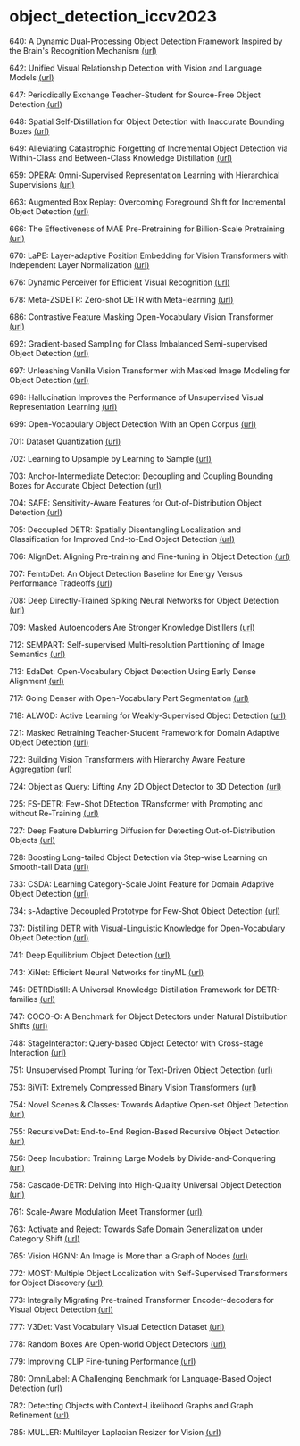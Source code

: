# object_detection_iccv2023

640: A Dynamic Dual-Processing Object Detection Framework Inspired by the Brain's Recognition Mechanism [(](https://openaccess.thecvf.com/content/ICCV2023/html/Zhang_A_Dynamic_Dual-Processing_Object_Detection_Framework_Inspired_by_the_Brains_ICCV_2023_paper.html)[url](https://openaccess.thecvf.com/content/ICCV2023/html/Zhang_A_Dynamic_Dual-Processing_Object_Detection_Framework_Inspired_by_the_Brains_ICCV_2023_paper.html)[)](https://openaccess.thecvf.com/content/ICCV2023/html/Zhang_A_Dynamic_Dual-Processing_Object_Detection_Framework_Inspired_by_the_Brains_ICCV_2023_paper.html)

642: Unified Visual Relationship Detection with Vision and Language Models [(](https://openaccess.thecvf.com/content/ICCV2023/html/Zhao_Unified_Visual_Relationship_Detection_with_Vision_and_Language_Models_ICCV_2023_paper.html)[url](https://openaccess.thecvf.com/content/ICCV2023/html/Zhao_Unified_Visual_Relationship_Detection_with_Vision_and_Language_Models_ICCV_2023_paper.html)[)](https://openaccess.thecvf.com/content/ICCV2023/html/Zhao_Unified_Visual_Relationship_Detection_with_Vision_and_Language_Models_ICCV_2023_paper.html)

647: Periodically Exchange Teacher-Student for Source-Free Object Detection [(](https://openaccess.thecvf.com/content/ICCV2023/html/Liu_Periodically_Exchange_Teacher-Student_for_Source-Free_Object_Detection_ICCV_2023_paper.html)[url](https://openaccess.thecvf.com/content/ICCV2023/html/Liu_Periodically_Exchange_Teacher-Student_for_Source-Free_Object_Detection_ICCV_2023_paper.html)[)](https://openaccess.thecvf.com/content/ICCV2023/html/Liu_Periodically_Exchange_Teacher-Student_for_Source-Free_Object_Detection_ICCV_2023_paper.html)

648: Spatial Self-Distillation for Object Detection with Inaccurate Bounding Boxes [(](https://openaccess.thecvf.com/content/ICCV2023/html/Wu_Spatial_Self-Distillation_for_Object_Detection_with_Inaccurate_Bounding_Boxes_ICCV_2023_paper.html)[url](https://openaccess.thecvf.com/content/ICCV2023/html/Wu_Spatial_Self-Distillation_for_Object_Detection_with_Inaccurate_Bounding_Boxes_ICCV_2023_paper.html)[)](https://openaccess.thecvf.com/content/ICCV2023/html/Wu_Spatial_Self-Distillation_for_Object_Detection_with_Inaccurate_Bounding_Boxes_ICCV_2023_paper.html)

649: Alleviating Catastrophic Forgetting of Incremental Object Detection via Within-Class and Between-Class Knowledge Distillation [(](https://openaccess.thecvf.com/content/ICCV2023/html/Kang_Alleviating_Catastrophic_Forgetting_of_Incremental_Object_Detection_via_Within-Class_and_ICCV_2023_paper.html)[url](https://openaccess.thecvf.com/content/ICCV2023/html/Kang_Alleviating_Catastrophic_Forgetting_of_Incremental_Object_Detection_via_Within-Class_and_ICCV_2023_paper.html)[)](https://openaccess.thecvf.com/content/ICCV2023/html/Kang_Alleviating_Catastrophic_Forgetting_of_Incremental_Object_Detection_via_Within-Class_and_ICCV_2023_paper.html)

659: OPERA: Omni-Supervised Representation Learning with Hierarchical Supervisions [(](https://openaccess.thecvf.com/content/ICCV2023/html/Wang_OPERA_Omni-Supervised_Representation_Learning_with_Hierarchical_Supervisions_ICCV_2023_paper.html)[url](https://openaccess.thecvf.com/content/ICCV2023/html/Wang_OPERA_Omni-Supervised_Representation_Learning_with_Hierarchical_Supervisions_ICCV_2023_paper.html)[)](https://openaccess.thecvf.com/content/ICCV2023/html/Wang_OPERA_Omni-Supervised_Representation_Learning_with_Hierarchical_Supervisions_ICCV_2023_paper.html)

663: Augmented Box Replay: Overcoming Foreground Shift for Incremental Object Detection [(](https://openaccess.thecvf.com/content/ICCV2023/html/Liu_Augmented_Box_Replay_Overcoming_Foreground_Shift_for_Incremental_Object_Detection_ICCV_2023_paper.html)[url](https://openaccess.thecvf.com/content/ICCV2023/html/Liu_Augmented_Box_Replay_Overcoming_Foreground_Shift_for_Incremental_Object_Detection_ICCV_2023_paper.html)[)](https://openaccess.thecvf.com/content/ICCV2023/html/Liu_Augmented_Box_Replay_Overcoming_Foreground_Shift_for_Incremental_Object_Detection_ICCV_2023_paper.html)

666: The Effectiveness of MAE Pre-Pretraining for Billion-Scale Pretraining [(](https://openaccess.thecvf.com/content/ICCV2023/html/Singh_The_Effectiveness_of_MAE_Pre-Pretraining_for_Billion-Scale_Pretraining_ICCV_2023_paper.html)[url](https://openaccess.thecvf.com/content/ICCV2023/html/Singh_The_Effectiveness_of_MAE_Pre-Pretraining_for_Billion-Scale_Pretraining_ICCV_2023_paper.html)[)](https://openaccess.thecvf.com/content/ICCV2023/html/Singh_The_Effectiveness_of_MAE_Pre-Pretraining_for_Billion-Scale_Pretraining_ICCV_2023_paper.html)

670: LaPE: Layer-adaptive Position Embedding for Vision Transformers with Independent Layer Normalization [(](https://openaccess.thecvf.com/content/ICCV2023/html/Yu_LaPE_Layer-adaptive_Position_Embedding_for_Vision_Transformers_with_Independent_Layer_ICCV_2023_paper.html)[url](https://openaccess.thecvf.com/content/ICCV2023/html/Yu_LaPE_Layer-adaptive_Position_Embedding_for_Vision_Transformers_with_Independent_Layer_ICCV_2023_paper.html)[)](https://openaccess.thecvf.com/content/ICCV2023/html/Yu_LaPE_Layer-adaptive_Position_Embedding_for_Vision_Transformers_with_Independent_Layer_ICCV_2023_paper.html)

676: Dynamic Perceiver for Efficient Visual Recognition [(](https://openaccess.thecvf.com/content/ICCV2023/html/Han_Dynamic_Perceiver_for_Efficient_Visual_Recognition_ICCV_2023_paper.html)[url](https://openaccess.thecvf.com/content/ICCV2023/html/Han_Dynamic_Perceiver_for_Efficient_Visual_Recognition_ICCV_2023_paper.html)[)](https://openaccess.thecvf.com/content/ICCV2023/html/Han_Dynamic_Perceiver_for_Efficient_Visual_Recognition_ICCV_2023_paper.html)

678: Meta-ZSDETR: Zero-shot DETR with Meta-learning [(](https://openaccess.thecvf.com/content/ICCV2023/html/Zhang_Meta-ZSDETR_Zero-shot_DETR_with_Meta-learning_ICCV_2023_paper.html)[url](https://openaccess.thecvf.com/content/ICCV2023/html/Zhang_Meta-ZSDETR_Zero-shot_DETR_with_Meta-learning_ICCV_2023_paper.html)[)](https://openaccess.thecvf.com/content/ICCV2023/html/Zhang_Meta-ZSDETR_Zero-shot_DETR_with_Meta-learning_ICCV_2023_paper.html)

686: Contrastive Feature Masking Open-Vocabulary Vision Transformer [(](https://openaccess.thecvf.com/content/ICCV2023/html/Kim_Contrastive_Feature_Masking_Open-Vocabulary_Vision_Transformer_ICCV_2023_paper.html)[url](https://openaccess.thecvf.com/content/ICCV2023/html/Kim_Contrastive_Feature_Masking_Open-Vocabulary_Vision_Transformer_ICCV_2023_paper.html)[)](https://openaccess.thecvf.com/content/ICCV2023/html/Kim_Contrastive_Feature_Masking_Open-Vocabulary_Vision_Transformer_ICCV_2023_paper.html)

692: Gradient-based Sampling for Class Imbalanced Semi-supervised Object Detection [(](https://openaccess.thecvf.com/content/ICCV2023/html/Li_Gradient-based_Sampling_for_Class_Imbalanced_Semi-supervised_Object_Detection_ICCV_2023_paper.html)[url](https://openaccess.thecvf.com/content/ICCV2023/html/Li_Gradient-based_Sampling_for_Class_Imbalanced_Semi-supervised_Object_Detection_ICCV_2023_paper.html)[)](https://openaccess.thecvf.com/content/ICCV2023/html/Li_Gradient-based_Sampling_for_Class_Imbalanced_Semi-supervised_Object_Detection_ICCV_2023_paper.html)

697: Unleashing Vanilla Vision Transformer with Masked Image Modeling for Object Detection [(](https://openaccess.thecvf.com/content/ICCV2023/html/Fang_Unleashing_Vanilla_Vision_Transformer_with_Masked_Image_Modeling_for_Object_ICCV_2023_paper.html)[url](https://openaccess.thecvf.com/content/ICCV2023/html/Fang_Unleashing_Vanilla_Vision_Transformer_with_Masked_Image_Modeling_for_Object_ICCV_2023_paper.html)[)](https://openaccess.thecvf.com/content/ICCV2023/html/Fang_Unleashing_Vanilla_Vision_Transformer_with_Masked_Image_Modeling_for_Object_ICCV_2023_paper.html)

698: Hallucination Improves the Performance of Unsupervised Visual Representation Learning [(](https://openaccess.thecvf.com/content/ICCV2023/html/Wu_Hallucination_Improves_the_Performance_of_Unsupervised_Visual_Representation_Learning_ICCV_2023_paper.html)[url](https://openaccess.thecvf.com/content/ICCV2023/html/Wu_Hallucination_Improves_the_Performance_of_Unsupervised_Visual_Representation_Learning_ICCV_2023_paper.html)[)](https://openaccess.thecvf.com/content/ICCV2023/html/Wu_Hallucination_Improves_the_Performance_of_Unsupervised_Visual_Representation_Learning_ICCV_2023_paper.html)

699: Open-Vocabulary Object Detection With an Open Corpus [(](https://openaccess.thecvf.com/content/ICCV2023/html/Wang_Open-Vocabulary_Object_Detection_With_an_Open_Corpus_ICCV_2023_paper.html)[url](https://openaccess.thecvf.com/content/ICCV2023/html/Wang_Open-Vocabulary_Object_Detection_With_an_Open_Corpus_ICCV_2023_paper.html)[)](https://openaccess.thecvf.com/content/ICCV2023/html/Wang_Open-Vocabulary_Object_Detection_With_an_Open_Corpus_ICCV_2023_paper.html)

701: Dataset Quantization [(](https://openaccess.thecvf.com/content/ICCV2023/html/Zhou_Dataset_Quantization_ICCV_2023_paper.html)[url](https://openaccess.thecvf.com/content/ICCV2023/html/Zhou_Dataset_Quantization_ICCV_2023_paper.html)[)](https://openaccess.thecvf.com/content/ICCV2023/html/Zhou_Dataset_Quantization_ICCV_2023_paper.html)

702: Learning to Upsample by Learning to Sample [(](https://openaccess.thecvf.com/content/ICCV2023/html/Liu_Learning_to_Upsample_by_Learning_to_Sample_ICCV_2023_paper.html)[url](https://openaccess.thecvf.com/content/ICCV2023/html/Liu_Learning_to_Upsample_by_Learning_to_Sample_ICCV_2023_paper.html)[)](https://openaccess.thecvf.com/content/ICCV2023/html/Liu_Learning_to_Upsample_by_Learning_to_Sample_ICCV_2023_paper.html)

703: Anchor-Intermediate Detector: Decoupling and Coupling Bounding Boxes for Accurate Object Detection [(](https://openaccess.thecvf.com/content/ICCV2023/html/Lv_Anchor-Intermediate_Detector_Decoupling_and_Coupling_Bounding_Boxes_for_Accurate_Object_ICCV_2023_paper.html)[url](https://openaccess.thecvf.com/content/ICCV2023/html/Lv_Anchor-Intermediate_Detector_Decoupling_and_Coupling_Bounding_Boxes_for_Accurate_Object_ICCV_2023_paper.html)[)](https://openaccess.thecvf.com/content/ICCV2023/html/Lv_Anchor-Intermediate_Detector_Decoupling_and_Coupling_Bounding_Boxes_for_Accurate_Object_ICCV_2023_paper.html)

704: SAFE: Sensitivity-Aware Features for Out-of-Distribution Object Detection [(](https://openaccess.thecvf.com/content/ICCV2023/html/Wilson_SAFE_Sensitivity-Aware_Features_for_Out-of-Distribution_Object_Detection_ICCV_2023_paper.html)[url](https://openaccess.thecvf.com/content/ICCV2023/html/Wilson_SAFE_Sensitivity-Aware_Features_for_Out-of-Distribution_Object_Detection_ICCV_2023_paper.html)[)](https://openaccess.thecvf.com/content/ICCV2023/html/Wilson_SAFE_Sensitivity-Aware_Features_for_Out-of-Distribution_Object_Detection_ICCV_2023_paper.html)

705: Decoupled DETR: Spatially Disentangling Localization and Classification for Improved End-to-End Object Detection [(](https://openaccess.thecvf.com/content/ICCV2023/html/Zhang_Decoupled_DETR_Spatially_Disentangling_Localization_and_Classification_for_Improved_End-to-End_ICCV_2023_paper.html)[url](https://openaccess.thecvf.com/content/ICCV2023/html/Zhang_Decoupled_DETR_Spatially_Disentangling_Localization_and_Classification_for_Improved_End-to-End_ICCV_2023_paper.html)[)](https://openaccess.thecvf.com/content/ICCV2023/html/Zhang_Decoupled_DETR_Spatially_Disentangling_Localization_and_Classification_for_Improved_End-to-End_ICCV_2023_paper.html)

706: AlignDet: Aligning Pre-training and Fine-tuning in Object Detection [(](https://openaccess.thecvf.com/content/ICCV2023/html/Li_AlignDet_Aligning_Pre-training_and_Fine-tuning_in_Object_Detection_ICCV_2023_paper.html)[url](https://openaccess.thecvf.com/content/ICCV2023/html/Li_AlignDet_Aligning_Pre-training_and_Fine-tuning_in_Object_Detection_ICCV_2023_paper.html)[)](https://openaccess.thecvf.com/content/ICCV2023/html/Li_AlignDet_Aligning_Pre-training_and_Fine-tuning_in_Object_Detection_ICCV_2023_paper.html)

707: FemtoDet: An Object Detection Baseline for Energy Versus Performance Tradeoffs [(](https://openaccess.thecvf.com/content/ICCV2023/html/Tu_FemtoDet_An_Object_Detection_Baseline_for_Energy_Versus_Performance_Tradeoffs_ICCV_2023_paper.html)[url](https://openaccess.thecvf.com/content/ICCV2023/html/Tu_FemtoDet_An_Object_Detection_Baseline_for_Energy_Versus_Performance_Tradeoffs_ICCV_2023_paper.html)[)](https://openaccess.thecvf.com/content/ICCV2023/html/Tu_FemtoDet_An_Object_Detection_Baseline_for_Energy_Versus_Performance_Tradeoffs_ICCV_2023_paper.html)

708: Deep Directly-Trained Spiking Neural Networks for Object Detection [(](https://openaccess.thecvf.com/content/ICCV2023/html/Su_Deep_Directly-Trained_Spiking_Neural_Networks_for_Object_Detection_ICCV_2023_paper.html)[url](https://openaccess.thecvf.com/content/ICCV2023/html/Su_Deep_Directly-Trained_Spiking_Neural_Networks_for_Object_Detection_ICCV_2023_paper.html)[)](https://openaccess.thecvf.com/content/ICCV2023/html/Su_Deep_Directly-Trained_Spiking_Neural_Networks_for_Object_Detection_ICCV_2023_paper.html)

709: Masked Autoencoders Are Stronger Knowledge Distillers [(](https://openaccess.thecvf.com/content/ICCV2023/html/Lao_Masked_Autoencoders_Are_Stronger_Knowledge_Distillers_ICCV_2023_paper.html)[url](https://openaccess.thecvf.com/content/ICCV2023/html/Lao_Masked_Autoencoders_Are_Stronger_Knowledge_Distillers_ICCV_2023_paper.html)[)](https://openaccess.thecvf.com/content/ICCV2023/html/Lao_Masked_Autoencoders_Are_Stronger_Knowledge_Distillers_ICCV_2023_paper.html)

712: SEMPART: Self-supervised Multi-resolution Partitioning of Image Semantics [(](https://openaccess.thecvf.com/content/ICCV2023/html/Ravindran_SEMPART_Self-supervised_Multi-resolution_Partitioning_of_Image_Semantics_ICCV_2023_paper.html)[url](https://openaccess.thecvf.com/content/ICCV2023/html/Ravindran_SEMPART_Self-supervised_Multi-resolution_Partitioning_of_Image_Semantics_ICCV_2023_paper.html)[)](https://openaccess.thecvf.com/content/ICCV2023/html/Ravindran_SEMPART_Self-supervised_Multi-resolution_Partitioning_of_Image_Semantics_ICCV_2023_paper.html)

713: EdaDet: Open-Vocabulary Object Detection Using Early Dense Alignment [(](https://openaccess.thecvf.com/content/ICCV2023/html/Shi_EdaDet_Open-Vocabulary_Object_Detection_Using_Early_Dense_Alignment_ICCV_2023_paper.html)[url](https://openaccess.thecvf.com/content/ICCV2023/html/Shi_EdaDet_Open-Vocabulary_Object_Detection_Using_Early_Dense_Alignment_ICCV_2023_paper.html)[)](https://openaccess.thecvf.com/content/ICCV2023/html/Shi_EdaDet_Open-Vocabulary_Object_Detection_Using_Early_Dense_Alignment_ICCV_2023_paper.html)

717: Going Denser with Open-Vocabulary Part Segmentation [(](https://openaccess.thecvf.com/content/ICCV2023/html/Sun_Going_Denser_with_Open-Vocabulary_Part_Segmentation_ICCV_2023_paper.html)[url](https://openaccess.thecvf.com/content/ICCV2023/html/Sun_Going_Denser_with_Open-Vocabulary_Part_Segmentation_ICCV_2023_paper.html)[)](https://openaccess.thecvf.com/content/ICCV2023/html/Sun_Going_Denser_with_Open-Vocabulary_Part_Segmentation_ICCV_2023_paper.html)

718: ALWOD: Active Learning for Weakly-Supervised Object Detection [(](https://openaccess.thecvf.com/content/ICCV2023/html/Wang_ALWOD_Active_Learning_for_Weakly-Supervised_Object_Detection_ICCV_2023_paper.html)[url](https://openaccess.thecvf.com/content/ICCV2023/html/Wang_ALWOD_Active_Learning_for_Weakly-Supervised_Object_Detection_ICCV_2023_paper.html)[)](https://openaccess.thecvf.com/content/ICCV2023/html/Wang_ALWOD_Active_Learning_for_Weakly-Supervised_Object_Detection_ICCV_2023_paper.html)

721: Masked Retraining Teacher-Student Framework for Domain Adaptive Object Detection [(](https://openaccess.thecvf.com/content/ICCV2023/html/Zhao_Masked_Retraining_Teacher-Student_Framework_for_Domain_Adaptive_Object_Detection_ICCV_2023_paper.html)[url](https://openaccess.thecvf.com/content/ICCV2023/html/Zhao_Masked_Retraining_Teacher-Student_Framework_for_Domain_Adaptive_Object_Detection_ICCV_2023_paper.html)[)](https://openaccess.thecvf.com/content/ICCV2023/html/Zhao_Masked_Retraining_Teacher-Student_Framework_for_Domain_Adaptive_Object_Detection_ICCV_2023_paper.html)

722: Building Vision Transformers with Hierarchy Aware Feature Aggregation [(](https://openaccess.thecvf.com/content/ICCV2023/html/Chen_Building_Vision_Transformers_with_Hierarchy_Aware_Feature_Aggregation_ICCV_2023_paper.html)[url](https://openaccess.thecvf.com/content/ICCV2023/html/Chen_Building_Vision_Transformers_with_Hierarchy_Aware_Feature_Aggregation_ICCV_2023_paper.html)[)](https://openaccess.thecvf.com/content/ICCV2023/html/Chen_Building_Vision_Transformers_with_Hierarchy_Aware_Feature_Aggregation_ICCV_2023_paper.html)

724: Object as Query: Lifting Any 2D Object Detector to 3D Detection [(](https://openaccess.thecvf.com/content/ICCV2023/html/Wang_Object_as_Query_Lifting_Any_2D_Object_Detector_to_3D_ICCV_2023_paper.html)[url](https://openaccess.thecvf.com/content/ICCV2023/html/Wang_Object_as_Query_Lifting_Any_2D_Object_Detector_to_3D_ICCV_2023_paper.html)[)](https://openaccess.thecvf.com/content/ICCV2023/html/Wang_Object_as_Query_Lifting_Any_2D_Object_Detector_to_3D_ICCV_2023_paper.html)

725: FS-DETR: Few-Shot DEtection TRansformer with Prompting and without Re-Training [(](https://openaccess.thecvf.com/content/ICCV2023/html/Bulat_FS-DETR_Few-Shot_DEtection_TRansformer_with_Prompting_and_without_Re-Training_ICCV_2023_paper.html)[url](https://openaccess.thecvf.com/content/ICCV2023/html/Bulat_FS-DETR_Few-Shot_DEtection_TRansformer_with_Prompting_and_without_Re-Training_ICCV_2023_paper.html)[)](https://openaccess.thecvf.com/content/ICCV2023/html/Bulat_FS-DETR_Few-Shot_DEtection_TRansformer_with_Prompting_and_without_Re-Training_ICCV_2023_paper.html)

727: Deep Feature Deblurring Diffusion for Detecting Out-of-Distribution Objects [(](https://openaccess.thecvf.com/content/ICCV2023/html/Wu_Deep_Feature_Deblurring_Diffusion_for_Detecting_Out-of-Distribution_Objects_ICCV_2023_paper.html)[url](https://openaccess.thecvf.com/content/ICCV2023/html/Wu_Deep_Feature_Deblurring_Diffusion_for_Detecting_Out-of-Distribution_Objects_ICCV_2023_paper.html)[)](https://openaccess.thecvf.com/content/ICCV2023/html/Wu_Deep_Feature_Deblurring_Diffusion_for_Detecting_Out-of-Distribution_Objects_ICCV_2023_paper.html)

728: Boosting Long-tailed Object Detection via Step-wise Learning on Smooth-tail Data [(](https://openaccess.thecvf.com/content/ICCV2023/html/Dong_Boosting_Long-tailed_Object_Detection_via_Step-wise_Learning_on_Smooth-tail_Data_ICCV_2023_paper.html)[url](https://openaccess.thecvf.com/content/ICCV2023/html/Dong_Boosting_Long-tailed_Object_Detection_via_Step-wise_Learning_on_Smooth-tail_Data_ICCV_2023_paper.html)[)](https://openaccess.thecvf.com/content/ICCV2023/html/Dong_Boosting_Long-tailed_Object_Detection_via_Step-wise_Learning_on_Smooth-tail_Data_ICCV_2023_paper.html)

733: CSDA: Learning Category-Scale Joint Feature for Domain Adaptive Object Detection [(](https://openaccess.thecvf.com/content/ICCV2023/html/Gao_CSDA_Learning_Category-Scale_Joint_Feature_for_Domain_Adaptive_Object_Detection_ICCV_2023_paper.html)[url](https://openaccess.thecvf.com/content/ICCV2023/html/Gao_CSDA_Learning_Category-Scale_Joint_Feature_for_Domain_Adaptive_Object_Detection_ICCV_2023_paper.html)[)](https://openaccess.thecvf.com/content/ICCV2023/html/Gao_CSDA_Learning_Category-Scale_Joint_Feature_for_Domain_Adaptive_Object_Detection_ICCV_2023_paper.html)

734: s-Adaptive Decoupled Prototype for Few-Shot Object Detection [(](https://openaccess.thecvf.com/content/ICCV2023/html/Du_s-Adaptive_Decoupled_Prototype_for_Few-Shot_Object_Detection_ICCV_2023_paper.html)[url](https://openaccess.thecvf.com/content/ICCV2023/html/Du_s-Adaptive_Decoupled_Prototype_for_Few-Shot_Object_Detection_ICCV_2023_paper.html)[)](https://openaccess.thecvf.com/content/ICCV2023/html/Du_s-Adaptive_Decoupled_Prototype_for_Few-Shot_Object_Detection_ICCV_2023_paper.html)

737: Distilling DETR with Visual-Linguistic Knowledge for Open-Vocabulary Object Detection [(](https://openaccess.thecvf.com/content/ICCV2023/html/Li_Distilling_DETR_with_Visual-Linguistic_Knowledge_for_Open-Vocabulary_Object_Detection_ICCV_2023_paper.html)[url](https://openaccess.thecvf.com/content/ICCV2023/html/Li_Distilling_DETR_with_Visual-Linguistic_Knowledge_for_Open-Vocabulary_Object_Detection_ICCV_2023_paper.html)[)](https://openaccess.thecvf.com/content/ICCV2023/html/Li_Distilling_DETR_with_Visual-Linguistic_Knowledge_for_Open-Vocabulary_Object_Detection_ICCV_2023_paper.html)

741: Deep Equilibrium Object Detection [(](https://openaccess.thecvf.com/content/ICCV2023/html/Wang_Deep_Equilibrium_Object_Detection_ICCV_2023_paper.html)[url](https://openaccess.thecvf.com/content/ICCV2023/html/Wang_Deep_Equilibrium_Object_Detection_ICCV_2023_paper.html)[)](https://openaccess.thecvf.com/content/ICCV2023/html/Wang_Deep_Equilibrium_Object_Detection_ICCV_2023_paper.html)

743: XiNet: Efficient Neural Networks for tinyML [(](https://openaccess.thecvf.com/content/ICCV2023/html/Ancilotto_XiNet_Efficient_Neural_Networks_for_tinyML_ICCV_2023_paper.html)[url](https://openaccess.thecvf.com/content/ICCV2023/html/Ancilotto_XiNet_Efficient_Neural_Networks_for_tinyML_ICCV_2023_paper.html)[)](https://openaccess.thecvf.com/content/ICCV2023/html/Ancilotto_XiNet_Efficient_Neural_Networks_for_tinyML_ICCV_2023_paper.html)

745: DETRDistill: A Universal Knowledge Distillation Framework for DETR-families [(](https://openaccess.thecvf.com/content/ICCV2023/html/Chang_DETRDistill_A_Universal_Knowledge_Distillation_Framework_for_DETR-families_ICCV_2023_paper.html)[url](https://openaccess.thecvf.com/content/ICCV2023/html/Chang_DETRDistill_A_Universal_Knowledge_Distillation_Framework_for_DETR-families_ICCV_2023_paper.html)[)](https://openaccess.thecvf.com/content/ICCV2023/html/Chang_DETRDistill_A_Universal_Knowledge_Distillation_Framework_for_DETR-families_ICCV_2023_paper.html)

747: COCO-O: A Benchmark for Object Detectors under Natural Distribution Shifts [(](https://openaccess.thecvf.com/content/ICCV2023/html/Mao_COCO-O_A_Benchmark_for_Object_Detectors_under_Natural_Distribution_Shifts_ICCV_2023_paper.html)[url](https://openaccess.thecvf.com/content/ICCV2023/html/Mao_COCO-O_A_Benchmark_for_Object_Detectors_under_Natural_Distribution_Shifts_ICCV_2023_paper.html)[)](https://openaccess.thecvf.com/content/ICCV2023/html/Mao_COCO-O_A_Benchmark_for_Object_Detectors_under_Natural_Distribution_Shifts_ICCV_2023_paper.html)

748: StageInteractor: Query-based Object Detector with Cross-stage Interaction [(](https://openaccess.thecvf.com/content/ICCV2023/html/Teng_StageInteractor_Query-based_Object_Detector_with_Cross-stage_Interaction_ICCV_2023_paper.html)[url](https://openaccess.thecvf.com/content/ICCV2023/html/Teng_StageInteractor_Query-based_Object_Detector_with_Cross-stage_Interaction_ICCV_2023_paper.html)[)](https://openaccess.thecvf.com/content/ICCV2023/html/Teng_StageInteractor_Query-based_Object_Detector_with_Cross-stage_Interaction_ICCV_2023_paper.html)

751: Unsupervised Prompt Tuning for Text-Driven Object Detection [(](https://openaccess.thecvf.com/content/ICCV2023/html/He_Unsupervised_Prompt_Tuning_for_Text-Driven_Object_Detection_ICCV_2023_paper.html)[url](https://openaccess.thecvf.com/content/ICCV2023/html/He_Unsupervised_Prompt_Tuning_for_Text-Driven_Object_Detection_ICCV_2023_paper.html)[)](https://openaccess.thecvf.com/content/ICCV2023/html/He_Unsupervised_Prompt_Tuning_for_Text-Driven_Object_Detection_ICCV_2023_paper.html)

753: BiViT: Extremely Compressed Binary Vision Transformers [(](https://openaccess.thecvf.com/content/ICCV2023/html/He_BiViT_Extremely_Compressed_Binary_Vision_Transformers_ICCV_2023_paper.html)[url](https://openaccess.thecvf.com/content/ICCV2023/html/He_BiViT_Extremely_Compressed_Binary_Vision_Transformers_ICCV_2023_paper.html)[)](https://openaccess.thecvf.com/content/ICCV2023/html/He_BiViT_Extremely_Compressed_Binary_Vision_Transformers_ICCV_2023_paper.html)

754: Novel Scenes & Classes: Towards Adaptive Open-set Object Detection [(](https://openaccess.thecvf.com/content/ICCV2023/html/Li_Novel_Scenes__Classes_Towards_Adaptive_Open-set_Object_Detection_ICCV_2023_paper.html)[url](https://openaccess.thecvf.com/content/ICCV2023/html/Li_Novel_Scenes__Classes_Towards_Adaptive_Open-set_Object_Detection_ICCV_2023_paper.html)[)](https://openaccess.thecvf.com/content/ICCV2023/html/Li_Novel_Scenes__Classes_Towards_Adaptive_Open-set_Object_Detection_ICCV_2023_paper.html)

755: RecursiveDet: End-to-End Region-Based Recursive Object Detection [(](https://openaccess.thecvf.com/content/ICCV2023/html/Zhao_RecursiveDet_End-to-End_Region-Based_Recursive_Object_Detection_ICCV_2023_paper.html)[url](https://openaccess.thecvf.com/content/ICCV2023/html/Zhao_RecursiveDet_End-to-End_Region-Based_Recursive_Object_Detection_ICCV_2023_paper.html)[)](https://openaccess.thecvf.com/content/ICCV2023/html/Zhao_RecursiveDet_End-to-End_Region-Based_Recursive_Object_Detection_ICCV_2023_paper.html)

756: Deep Incubation: Training Large Models by Divide-and-Conquering [(](https://openaccess.thecvf.com/content/ICCV2023/html/Ni_Deep_Incubation_Training_Large_Models_by_Divide-and-Conquering_ICCV_2023_paper.html)[url](https://openaccess.thecvf.com/content/ICCV2023/html/Ni_Deep_Incubation_Training_Large_Models_by_Divide-and-Conquering_ICCV_2023_paper.html)[)](https://openaccess.thecvf.com/content/ICCV2023/html/Ni_Deep_Incubation_Training_Large_Models_by_Divide-and-Conquering_ICCV_2023_paper.html)

758: Cascade-DETR: Delving into High-Quality Universal Object Detection [(](https://openaccess.thecvf.com/content/ICCV2023/html/Ye_Cascade-DETR_Delving_into_High-Quality_Universal_Object_Detection_ICCV_2023_paper.html)[url](https://openaccess.thecvf.com/content/ICCV2023/html/Ye_Cascade-DETR_Delving_into_High-Quality_Universal_Object_Detection_ICCV_2023_paper.html)[)](https://openaccess.thecvf.com/content/ICCV2023/html/Ye_Cascade-DETR_Delving_into_High-Quality_Universal_Object_Detection_ICCV_2023_paper.html)

761: Scale-Aware Modulation Meet Transformer [(](https://openaccess.thecvf.com/content/ICCV2023/html/Lin_Scale-Aware_Modulation_Meet_Transformer_ICCV_2023_paper.html)[url](https://openaccess.thecvf.com/content/ICCV2023/html/Lin_Scale-Aware_Modulation_Meet_Transformer_ICCV_2023_paper.html)[)](https://openaccess.thecvf.com/content/ICCV2023/html/Lin_Scale-Aware_Modulation_Meet_Transformer_ICCV_2023_paper.html)

763: Activate and Reject: Towards Safe Domain Generalization under Category Shift [(](https://openaccess.thecvf.com/content/ICCV2023/html/Chen_Activate_and_Reject_Towards_Safe_Domain_Generalization_under_Category_Shift_ICCV_2023_paper.html)[url](https://openaccess.thecvf.com/content/ICCV2023/html/Chen_Activate_and_Reject_Towards_Safe_Domain_Generalization_under_Category_Shift_ICCV_2023_paper.html)[)](https://openaccess.thecvf.com/content/ICCV2023/html/Chen_Activate_and_Reject_Towards_Safe_Domain_Generalization_under_Category_Shift_ICCV_2023_paper.html)

765: Vision HGNN: An Image is More than a Graph of Nodes [(](https://openaccess.thecvf.com/content/ICCV2023/html/Han_Vision_HGNN_An_Image_is_More_than_a_Graph_of_ICCV_2023_paper.html)[url](https://openaccess.thecvf.com/content/ICCV2023/html/Han_Vision_HGNN_An_Image_is_More_than_a_Graph_of_ICCV_2023_paper.html)[)](https://openaccess.thecvf.com/content/ICCV2023/html/Han_Vision_HGNN_An_Image_is_More_than_a_Graph_of_ICCV_2023_paper.html)

772: MOST: Multiple Object Localization with Self-Supervised Transformers for Object Discovery [(](https://openaccess.thecvf.com/content/ICCV2023/html/Rambhatla_MOST_Multiple_Object_Localization_with_Self-Supervised_Transformers_for_Object_Discovery_ICCV_2023_paper.html)[url](https://openaccess.thecvf.com/content/ICCV2023/html/Rambhatla_MOST_Multiple_Object_Localization_with_Self-Supervised_Transformers_for_Object_Discovery_ICCV_2023_paper.html)[)](https://openaccess.thecvf.com/content/ICCV2023/html/Rambhatla_MOST_Multiple_Object_Localization_with_Self-Supervised_Transformers_for_Object_Discovery_ICCV_2023_paper.html)

773: Integrally Migrating Pre-trained Transformer Encoder-decoders for Visual Object Detection [(](https://openaccess.thecvf.com/content/ICCV2023/html/Liu_Integrally_Migrating_Pre-trained_Transformer_Encoder-decoders_for_Visual_Object_Detection_ICCV_2023_paper.html)[url](https://openaccess.thecvf.com/content/ICCV2023/html/Liu_Integrally_Migrating_Pre-trained_Transformer_Encoder-decoders_for_Visual_Object_Detection_ICCV_2023_paper.html)[)](https://openaccess.thecvf.com/content/ICCV2023/html/Liu_Integrally_Migrating_Pre-trained_Transformer_Encoder-decoders_for_Visual_Object_Detection_ICCV_2023_paper.html)

777: V3Det: Vast Vocabulary Visual Detection Dataset [(](https://openaccess.thecvf.com/content/ICCV2023/html/Wang_V3Det_Vast_Vocabulary_Visual_Detection_Dataset_ICCV_2023_paper.html)[url](https://openaccess.thecvf.com/content/ICCV2023/html/Wang_V3Det_Vast_Vocabulary_Visual_Detection_Dataset_ICCV_2023_paper.html)[)](https://openaccess.thecvf.com/content/ICCV2023/html/Wang_V3Det_Vast_Vocabulary_Visual_Detection_Dataset_ICCV_2023_paper.html)

778: Random Boxes Are Open-world Object Detectors [(](https://openaccess.thecvf.com/content/ICCV2023/html/Wang_Random_Boxes_Are_Open-world_Object_Detectors_ICCV_2023_paper.html)[url](https://openaccess.thecvf.com/content/ICCV2023/html/Wang_Random_Boxes_Are_Open-world_Object_Detectors_ICCV_2023_paper.html)[)](https://openaccess.thecvf.com/content/ICCV2023/html/Wang_Random_Boxes_Are_Open-world_Object_Detectors_ICCV_2023_paper.html)

779: Improving CLIP Fine-tuning Performance [(](https://openaccess.thecvf.com/content/ICCV2023/html/Wei_Improving_CLIP_Fine-tuning_Performance_ICCV_2023_paper.html)[url](https://openaccess.thecvf.com/content/ICCV2023/html/Wei_Improving_CLIP_Fine-tuning_Performance_ICCV_2023_paper.html)[)](https://openaccess.thecvf.com/content/ICCV2023/html/Wei_Improving_CLIP_Fine-tuning_Performance_ICCV_2023_paper.html)

780: OmniLabel: A Challenging Benchmark for Language-Based Object Detection [(](https://openaccess.thecvf.com/content/ICCV2023/html/Schulter_OmniLabel_A_Challenging_Benchmark_for_Language-Based_Object_Detection_ICCV_2023_paper.html)[url](https://openaccess.thecvf.com/content/ICCV2023/html/Schulter_OmniLabel_A_Challenging_Benchmark_for_Language-Based_Object_Detection_ICCV_2023_paper.html)[)](https://openaccess.thecvf.com/content/ICCV2023/html/Schulter_OmniLabel_A_Challenging_Benchmark_for_Language-Based_Object_Detection_ICCV_2023_paper.html)

782: Detecting Objects with Context-Likelihood Graphs and Graph Refinement [(](https://openaccess.thecvf.com/content/ICCV2023/html/Bhowmik_Detecting_Objects_with_Context-Likelihood_Graphs_and_Graph_Refinement_ICCV_2023_paper.html)[url](https://openaccess.thecvf.com/content/ICCV2023/html/Bhowmik_Detecting_Objects_with_Context-Likelihood_Graphs_and_Graph_Refinement_ICCV_2023_paper.html)[)](https://openaccess.thecvf.com/content/ICCV2023/html/Bhowmik_Detecting_Objects_with_Context-Likelihood_Graphs_and_Graph_Refinement_ICCV_2023_paper.html)

785: MULLER: Multilayer Laplacian Resizer for Vision [(](https://openaccess.thecvf.com/content/ICCV2023/html/Tu_MULLER_Multilayer_Laplacian_Resizer_for_Vision_ICCV_2023_paper.html)[url](https://openaccess.thecvf.com/content/ICCV2023/html/Tu_MULLER_Multilayer_Laplacian_Resizer_for_Vision_ICCV_2023_paper.html)[)](https://openaccess.thecvf.com/content/ICCV2023/html/Tu_MULLER_Multilayer_Laplacian_Resizer_for_Vision_ICCV_2023_paper.html)


